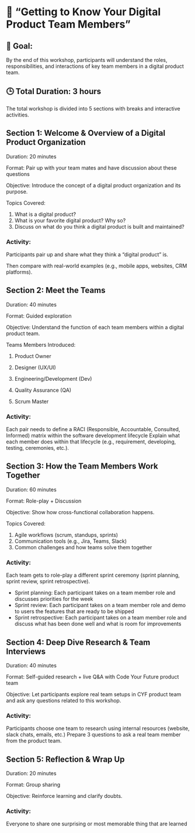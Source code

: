 # 🧭 **“Getting to Know Your Digital Product Team Members”**


## 🎯 Goal:
By the end of this workshop, participants will understand the roles, responsibilities, and interactions of key team members in a digital product team.


## 🕒 Total Duration: 3 hours

The total workshop is divided into 5 sections with breaks and interactive activities.


## Section 1: **Welcome & Overview of a Digital Product Organization**

Duration: 20 minutes

Format: Pair up with your team mates and have discussion about these questions

Objective: Introduce the concept of a digital product organization and its purpose.

Topics Covered:

1. What is a digital product?
2. What is your favorite digital product? Why so? 
3. Discuss on what do you think a digital product is built and maintained?
   
### Activity:

Participants pair up and share what they think a “digital product” is. 

Then compare with real-world examples (e.g., mobile apps, websites, CRM platforms).


## Section 2: **Meet the Teams**

Duration: 40 minutes

Format: Guided exploration 

Objective: Understand the function of each team members within a digital product team.


Teams Members Introduced:

1. Product Owner 

2. Designer (UX/UI) 

3. Engineering/Development (Dev)

4. Quality Assurance (QA)

5. Scrum Master

### Activity:
Each pair needs to define a RACI (Responsible, Accountable, Consulted, Informed) matrix within the software development lifecycle
Explain what each member does within that lifecycle (e.g., requirement, developing, testing, ceremonies, etc.).

## Section 3: **How the Team Members Work Together**

Duration: 60 minutes

Format: Role-play + Discussion

Objective: Show how cross-functional collaboration happens.

Topics Covered:

1. Agile workflows (scrum, standups, sprints)
2. Communication tools (e.g., Jira, Teams, Slack)
3. Common challenges and how teams solve them together

### Activity:
Each team gets to role-play a different sprint ceremony (sprint planning, sprint review, sprint retrospective). 
- Sprint planning: Each participant takes on a team member role and discusses priorities for the week
- Sprint review:  Each participant takes on a team member role and demo to users the features that are ready to be shipped
- Sprint retrospective: Each participant takes on a team member role and discuss what has been done well and what is room for improvements

## Section 4: **Deep Dive Research & Team Interviews**

Duration: 40 minutes

Format: Self-guided research + live Q&A with Code Your Future product team

Objective: Let participants explore real team setups in CYF product team and ask any questions related to this workshop.

### Activity:

Participants choose one team to research using internal resources (website, slack chats, emails, etc.)
Prepare 3 questions to ask a real team member from the product team.

## Section 5: **Reflection & Wrap Up**

Duration: 20 minutes

Format: Group sharing 

Objective: Reinforce learning and clarify doubts.

### Activity:
Everyone to share one surprising or most memorable thing that are learned

